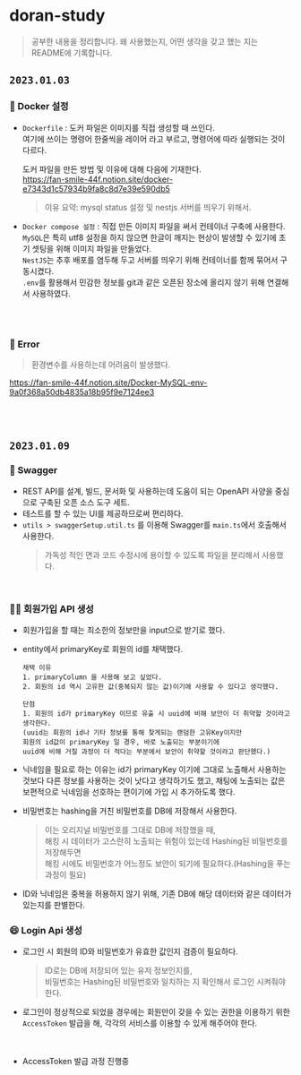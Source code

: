 # doran-study

> 공부한 내용을 정리합니다. 왜 사용했는지, 어떤 생각을 갖고 했는 지는 README에 기록합니다.

## `2023.01.03`

### 🐋 Docker 설정

- `Dockerfile`
  : 도커 파일은 이미지를 직접 생성할 때 쓰인다.  
  여기에 쓰이는 명령어 한줄씩을 레이어 라고 부르고, 명령어에 따라 실행되는 것이 다르다.

  도커 파일을 만든 방법 및 이유에 대해 다음에 기재한다.  
  https://fan-smile-44f.notion.site/docker-e7343d1c57934b9fa8c8d7e39e590db5

  > 이유 요약: mysql status 설정 및 nestjs 서버를 띄우기 위해서.

- `Docker compose 설정`
  : 직접 만든 이미지 파일을 써서 컨테이너 구축에 사용한다.  
   `MySQL`은 특히 utf8 설정을 하지 않으면 한글이 깨지는 현상이 발생할 수 있기에 초기 셋팅을 위해 이미지 파일을 만들었다.  
   `NestJS`는 추후 배포를 염두해 두고 서버를 띄우기 위해 컨테이너를 함께 묶어서 구동시켰다.  
   `.env`를 활용해서 민감한 정보를 git과 같은 오픈된 장소에 올리지 않기 위해 연결해서 사용하였다.

<br />
<br/>

### 🚨 Error

> 환경변수를 사용하는데 어려움이 발생했다.

https://fan-smile-44f.notion.site/Docker-MySQL-env-9a0f368a50db4835a18b95f9e7124ee3

<br />
<br/>

## `2023.01.09`

### 💚️ Swagger

- REST API를 설계, 빌드, 문서화 및 사용하는데 도움이 되는 OpenAPI 사양을 중심으로 구축된 오픈 소스 도구 세트.
- 테스트를 할 수 있는 UI를 제공하므로써 편리하다.
- `utils > swaggerSetup.util.ts` 를 이용해 Swagger를 `main.ts`에서 호출해서 사용한다.
  > 가독성 적인 면과 코드 수정시에 용이할 수 있도록 파일을 분리해서 사용했다.

<br />

### 👨‍🔧️ 회원가입 API 생성

- 회원가입을 할 때는 최소한의 정보만을 input으로 받기로 했다.
- entity에서 primaryKey로 회원의 id를 채택했다.

  ```
  채택 이유
  1. primaryColumn 을 사용해 보고 싶었다.
  2. 회원의 id 역시 고유한 값(중복되지 않는 값)이기에 사용할 수 있다고 생각했다.

  단점
  1. 회원의 id가 primaryKey 이므로 유출 시 uuid에 비해 보안이 더 취약할 것이라고 생각한다.
  (uuid는 회원의 id나 기타 정보를 통해 찾게되는 랜덤한 고유Key이지만
  회원의 id값이 primaryKey 일 경우, 바로 노출되는 부분이기에
  uuid에 비해 거칠 과정이 더 적다는 부분에서 보안이 취약할 것이라고 판단했다.)
  ```

- 닉네임을 필요로 하는 이유는 id가 primaryKey 이기에 그대로 노출해서 사용하는 것보다 다른 정보를 사용하는 것이 낫다고 생각하기도 했고, 채팅에 노출되는 값은 보편적으로 닉네임을 선호하는 편이기에 가입 시 추가하도록 했다.
- 비밀번호는 hashing을 거친 비밀번호를 DB에 저장해서 사용한다.
  > 이는 오리지널 비밀번호를 그대로 DB에 저장했을 때,  
  > 해킹 시 데이터가 고스란히 노출되는 위험이 있는데 Hashing된 비밀번호를 저장해두면  
  > 해킹 시에도 비밀번호가 어느정도 보안이 되기에 필요하다.(Hashing을 푸는 과정이 필요)
- ID와 닉네임은 중복을 허용하지 않기 위해, 기존 DB에 해당 데이터와 같은 데이터가 있는지를 판별한다.

### 😄️ Login Api 생성

- 로그인 시 회원의 ID와 비밀번호가 유효한 값인지 검증이 필요하다.
  > ID로는 DB에 저장되어 있는 유저 정보인지를,  
  > 비밀번호는 Hashing된 비밀번호와 일치하는 지 확인해서 로그인 시켜줘야한다.
- 로그인이 정상적으로 되었을 경우에는 회원만이 갖을 수 있는 권한을 이용하기 위한 `AccessToken` 발급을 해, 각각의 서비스를 이용할 수 있게 해주어야 한다.
  <br />
  <br />
  <br />

- AccessToken 발급 과정 진행중
